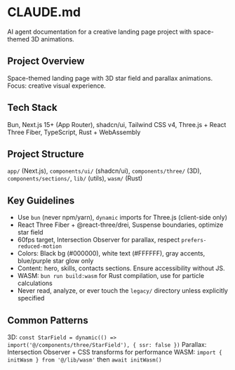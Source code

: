 # CLAUDE.md

AI agent documentation for a creative landing page project with space-themed 3D animations.

## Project Overview

Space-themed landing page with 3D star field and parallax animations. Focus: creative visual experience.

## Tech Stack

Bun, Next.js 15+ (App Router), shadcn/ui, Tailwind CSS v4, Three.js + React Three Fiber, TypeScript, Rust + WebAssembly

## Project Structure

`app/` (Next.js), `components/ui/` (shadcn/ui), `components/three/` (3D), `components/sections/`, `lib/` (utils), `wasm/` (Rust)

## Key Guidelines

- Use `bun` (never npm/yarn), `dynamic` imports for Three.js (client-side only)
- React Three Fiber + @react-three/drei, Suspense boundaries, optimize star field
- 60fps target, Intersection Observer for parallax, respect `prefers-reduced-motion`
- Colors: Black bg (#000000), white text (#FFFFFF), gray accents, blue/purple star glow only
- Content: hero, skills, contacts sections. Ensure accessibility without JS.
- WASM: `bun run build:wasm` for Rust compilation, use for particle calculations
- Never read, analyze, or ever touch the `legacy/` directory unless explicitly specified

## Common Patterns

3D: `const StarField = dynamic(() => import('@/components/three/StarField'), { ssr: false })`
Parallax: Intersection Observer + CSS transforms for performance
WASM: `import { initWasm } from '@/lib/wasm'` then `await initWasm()`